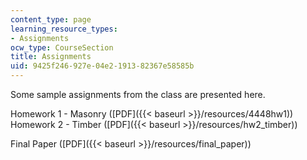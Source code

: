 ```yaml
---
content_type: page
learning_resource_types:
- Assignments
ocw_type: CourseSection
title: Assignments
uid: 9425f246-927e-04e2-1913-82367e58585b
---
```


Some sample assignments from the class are presented here.

Homework 1 - Masonry ([PDF]({{< baseurl >}}/resources/4448hw1))  
Homework 2 - Timber ([PDF]({{< baseurl >}}/resources/hw2_timber))

Final Paper ([PDF]({{< baseurl >}}/resources/final_paper))